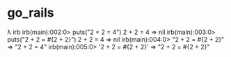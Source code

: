 # go_rails

λ irb
irb(main):002:0> puts("2 + 2 = 4")
2 + 2 = 4
=> nil
irb(main):003:0> puts("2 + 2 = #{2 + 2}")
2 + 2 = 4
=> nil
irb(main):004:0> "2 + 2 = #{2 + 2}"
=> "2 + 2 = 4"
irb(main):005:0> '2 + 2 = #{2 + 2}'
=> "2 + 2 = \#{2 + 2}"
